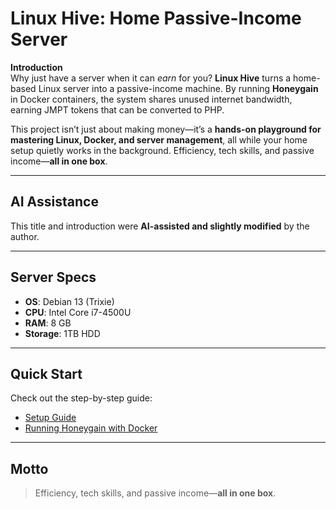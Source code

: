 # Linux Hive: Home Passive-Income Server

**Introduction**  
Why just have a server when it can *earn* for you? **Linux Hive** turns a home-based Linux server into a passive-income machine. By running **Honeygain** in Docker containers, the system shares unused internet bandwidth, earning JMPT tokens that can be converted to PHP.  

This project isn’t just about making money—it’s a **hands-on playground for mastering Linux, Docker, and server management**, all while your home setup quietly works in the background. Efficiency, tech skills, and passive income—**all in one box**.  

---

## AI Assistance
This title and introduction were **AI-assisted and slightly modified** by the author.  

---

## Server Specs
- **OS**: Debian 13 (Trixie)
- **CPU**: Intel Core i7-4500U
- **RAM**: 8 GB
- **Storage**: 1TB HDD  

---

## Quick Start
Check out the step-by-step guide:  
- [Setup Guide](docs/setup-guide.md)
- [Running Honeygain with Docker](docs/docker-honeygain.md)  

---

## Motto
> Efficiency, tech skills, and passive income—**all in one box**.
